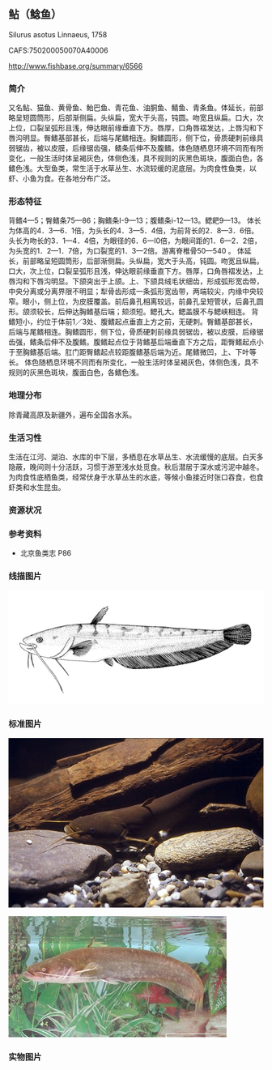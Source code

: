 ## 鲇（鲶鱼）

Silurus asotus  Linnaeus, 1758

CAFS:750200050070A40006

<http://www.fishbase.org/summary/6566>

### 简介

又名鲇、猫鱼、黄骨鱼、鲐巴鱼、青花鱼、油胴鱼、鲭鱼、青条鱼。体延长，前部略呈短圆筒形，后部渐侧扁。头纵扁，宽大于头高，钝圆。吻宽且纵扁。口大，次上位，口裂呈弧形且浅，伸达眼前缘垂直下方。唇厚，口角唇褶发达，上唇沟和下唇沟明显。臀鳍基部甚长，后端与尾鳍相连。胸鳍圆形，侧下位，骨质硬刺前缘具弱锯齿，被以皮膜，后缘锯齿强，鳍条后伸不及腹鳍。体色随栖息环境不同而有所变化，一般生活时体呈褐灰色，体侧色浅，具不规则的灰黑色斑块，腹面白色，各鳍色浅。大型鱼类，常生活于水草丛生、水流较缓的泥底层。为肉食性鱼类，以虾、小鱼为食。在各地分布广泛。

### 形态特征

背鳍4—5；臀鳍条75—86；胸鳍条Ⅰ-9—13；腹鳍条i-12—13。鳃耙9—13。
体长为体高的4．3—6．1倍，为头长的4．3—5．4倍，为前背长的2．8—3．6倍。头长为吻长的3．1—4．4倍，为眼径的6．6一l0倍，为眼间距的1．6—2．2倍，为头宽的1．2—1．7倍，为口裂宽的1．3—2倍。游离脊椎骨50—540 。
体延长，前部略呈短圆筒形，后部渐侧扁。头纵扁，宽大于头高，钝圆。吻宽且纵扁。口大，次上位，口裂呈弧形且浅，伸达眼前缘垂直下方。唇厚，口角唇褶发达，上唇沟和下唇沟明显。下颌突出于上颌。上、下颌具绒毛状细齿，形成弧形宽齿带，中央分离或分离界限不明显；犁骨齿形成一条弧形宽齿带，两端较尖，内缘中央较窄。眼小，侧上位，为皮膜覆盖。前后鼻孔相离较远，前鼻孔呈短管状，后鼻孔圆形。颌须较长，后伸达胸鳍基后端；颏须短。鳃孔大。鳃盖膜不与鳃峡相连。
背鳍短小，约位于体前1／3处、腹鳍起点垂直上方之前，无硬刺。臀鳍基部甚长，后端与尾鳍相连。胸鳍圆形，侧下位，骨质硬刺前缘具弱锯齿，被以皮膜，后缘锯齿强，鳍条后伸不及腹鳍。腹鳍起点位于背鳍基后端垂直下方之后，距臀鳍起点小于至胸鳍基后端。肛门距臀鳍起点较距腹鳍基后端为近。尾鳍微凹，上、下叶等长。
体色随栖息环境不同而有所变化，一般生活时体呈褐灰色，体侧色浅，具不规则的灰黑色斑块，腹面白色，各鳍色浅。

### 地理分布

除青藏高原及新疆外，遍布全国各水系。

### 生活习性

生活在江河、湖泊、水库的中下层，多栖息在水草丛生、水流缓慢的底层。白天多隐蔽，晚间则十分活跃，习惯于游至浅水处觅食。秋后潜居于深水或污泥中越冬。为肉食性底栖鱼类，经常伏身于水草丛生的水底，等候小鱼接近时张口吞食，也食虾类和水生昆虫。

### 资源状况

### 参考资料

- 北京鱼类志 P86

### 线描图片

![图片](photos/鲶鱼.gif)

### 标准图片

![图片](photos/鲶鱼A.jpg)

![图片](photos/鲶鱼B.jpg)

### 实物图片

